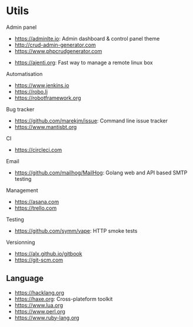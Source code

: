 # Utils

Admin panel
* https://adminlte.io: Admin dashboard & control panel theme
* http://crud-admin-generator.com
* https://www.phpcrudgenerator.com

- https://ajenti.org: Fast way to manage a remote linux box

Automatisation
* https://www.jenkins.io
* https://robo.li
* https://robotframework.org

Bug tracker
* https://github.com/marekjm/issue: Command line issue tracker
* https://www.mantisbt.org

CI
* https://circleci.com

Email
* https://github.com/mailhog/MailHog: Golang web and API based SMTP testing 

Management
* https://asana.com
* https://trello.com

Testing
* https://github.com/symm/vape: HTTP smoke tests

Versionning
* https://alx.github.io/gitbook
* https://git-scm.com

## Language
+ https://hacklang.org
+ https://haxe.org: Cross-plateform toolkit
+ https://www.lua.org
+ https://www.perl.org
+ https://www.ruby-lang.org
